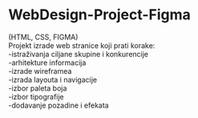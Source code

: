 # WebDesign-Project-Figma
(HTML, CSS, FIGMA)  
Projekt izrade web stranice koji prati korake:  
-istraživanja ciljane skupine i konkurencije  
-arhitekture informacija  
-izrade wireframea  
-izrada layouta i navigacije  
-izbor paleta boja  
-izbor tipografije  
-dodavanje pozadine i efekata  
